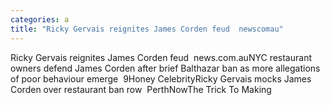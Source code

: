 ```yaml
---
categories: a
title: "Ricky Gervais reignites James Corden feud  newscomau"
---
```

Ricky Gervais reignites James Corden feud&nbsp;&nbsp;news.com.auNYC restaurant owners defend James Corden after brief Balthazar ban as more allegations of poor behaviour emerge&nbsp;&nbsp;9Honey CelebrityRicky Gervais mocks James Corden over restaurant ban row&nbsp;&nbsp;PerthNowThe Trick To Making 